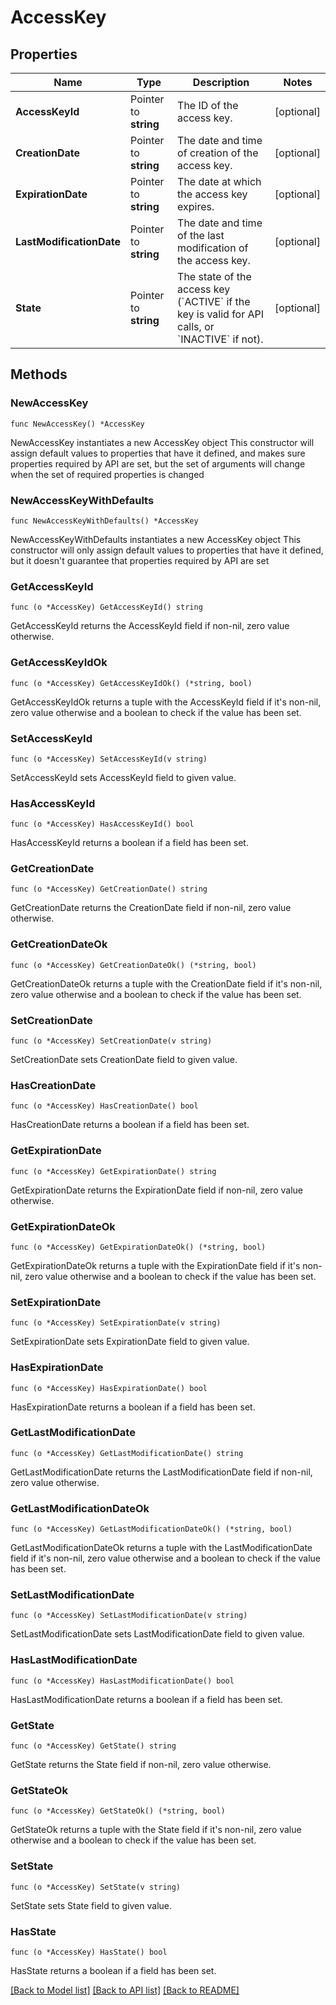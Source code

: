 # AccessKey

## Properties

Name | Type | Description | Notes
------------ | ------------- | ------------- | -------------
**AccessKeyId** | Pointer to **string** | The ID of the access key. | [optional] 
**CreationDate** | Pointer to **string** | The date and time of creation of the access key. | [optional] 
**ExpirationDate** | Pointer to **string** | The date at which the access key expires. | [optional] 
**LastModificationDate** | Pointer to **string** | The date and time of the last modification of the access key. | [optional] 
**State** | Pointer to **string** | The state of the access key (&#x60;ACTIVE&#x60; if the key is valid for API calls, or &#x60;INACTIVE&#x60; if not). | [optional] 

## Methods

### NewAccessKey

`func NewAccessKey() *AccessKey`

NewAccessKey instantiates a new AccessKey object
This constructor will assign default values to properties that have it defined,
and makes sure properties required by API are set, but the set of arguments
will change when the set of required properties is changed

### NewAccessKeyWithDefaults

`func NewAccessKeyWithDefaults() *AccessKey`

NewAccessKeyWithDefaults instantiates a new AccessKey object
This constructor will only assign default values to properties that have it defined,
but it doesn't guarantee that properties required by API are set

### GetAccessKeyId

`func (o *AccessKey) GetAccessKeyId() string`

GetAccessKeyId returns the AccessKeyId field if non-nil, zero value otherwise.

### GetAccessKeyIdOk

`func (o *AccessKey) GetAccessKeyIdOk() (*string, bool)`

GetAccessKeyIdOk returns a tuple with the AccessKeyId field if it's non-nil, zero value otherwise
and a boolean to check if the value has been set.

### SetAccessKeyId

`func (o *AccessKey) SetAccessKeyId(v string)`

SetAccessKeyId sets AccessKeyId field to given value.

### HasAccessKeyId

`func (o *AccessKey) HasAccessKeyId() bool`

HasAccessKeyId returns a boolean if a field has been set.

### GetCreationDate

`func (o *AccessKey) GetCreationDate() string`

GetCreationDate returns the CreationDate field if non-nil, zero value otherwise.

### GetCreationDateOk

`func (o *AccessKey) GetCreationDateOk() (*string, bool)`

GetCreationDateOk returns a tuple with the CreationDate field if it's non-nil, zero value otherwise
and a boolean to check if the value has been set.

### SetCreationDate

`func (o *AccessKey) SetCreationDate(v string)`

SetCreationDate sets CreationDate field to given value.

### HasCreationDate

`func (o *AccessKey) HasCreationDate() bool`

HasCreationDate returns a boolean if a field has been set.

### GetExpirationDate

`func (o *AccessKey) GetExpirationDate() string`

GetExpirationDate returns the ExpirationDate field if non-nil, zero value otherwise.

### GetExpirationDateOk

`func (o *AccessKey) GetExpirationDateOk() (*string, bool)`

GetExpirationDateOk returns a tuple with the ExpirationDate field if it's non-nil, zero value otherwise
and a boolean to check if the value has been set.

### SetExpirationDate

`func (o *AccessKey) SetExpirationDate(v string)`

SetExpirationDate sets ExpirationDate field to given value.

### HasExpirationDate

`func (o *AccessKey) HasExpirationDate() bool`

HasExpirationDate returns a boolean if a field has been set.

### GetLastModificationDate

`func (o *AccessKey) GetLastModificationDate() string`

GetLastModificationDate returns the LastModificationDate field if non-nil, zero value otherwise.

### GetLastModificationDateOk

`func (o *AccessKey) GetLastModificationDateOk() (*string, bool)`

GetLastModificationDateOk returns a tuple with the LastModificationDate field if it's non-nil, zero value otherwise
and a boolean to check if the value has been set.

### SetLastModificationDate

`func (o *AccessKey) SetLastModificationDate(v string)`

SetLastModificationDate sets LastModificationDate field to given value.

### HasLastModificationDate

`func (o *AccessKey) HasLastModificationDate() bool`

HasLastModificationDate returns a boolean if a field has been set.

### GetState

`func (o *AccessKey) GetState() string`

GetState returns the State field if non-nil, zero value otherwise.

### GetStateOk

`func (o *AccessKey) GetStateOk() (*string, bool)`

GetStateOk returns a tuple with the State field if it's non-nil, zero value otherwise
and a boolean to check if the value has been set.

### SetState

`func (o *AccessKey) SetState(v string)`

SetState sets State field to given value.

### HasState

`func (o *AccessKey) HasState() bool`

HasState returns a boolean if a field has been set.


[[Back to Model list]](../README.md#documentation-for-models) [[Back to API list]](../README.md#documentation-for-api-endpoints) [[Back to README]](../README.md)


